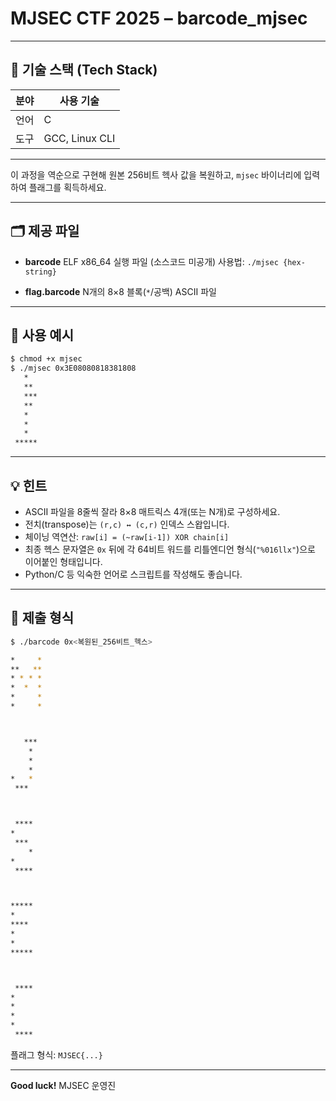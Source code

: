 # MJSEC CTF 2025 – barcode_mjsec

---

## 📌 기술 스택 (Tech Stack)

| 분야 | 사용 기술          |
| -- | -------------- |
| 언어 | C              |
| 도구 | GCC, Linux CLI |

---

이 과정을 역순으로 구현해 원본 256비트 헥사 값을 복원하고, `mjsec` 바이너리에 입력하여 플래그를 획득하세요.

---

## 🗂 제공 파일

* **barcode**
  ELF x86\_64 실행 파일 (소스코드 미공개)
  사용법: `./mjsec {hex-string}`

* **flag.barcode**
  N개의 8×8 블록(`*`/공백) ASCII 파일

---

## 🚀 사용 예시

```bash
$ chmod +x mjsec
$ ./mjsec 0x3E08080818381808
   *
   **
   ***
   **
   *
   *
   *
 *****
```

---

## 💡 힌트

* ASCII 파일을 8줄씩 잘라 8×8 매트릭스 4개(또는 N개)로 구성하세요.
* 전치(transpose)는 `(r,c) ↔ (c,r)` 인덱스 스왑입니다.
* 체이닝 역연산: `raw[i] = (~raw[i-1]) XOR chain[i]`
* 최종 헥스 문자열은 `0x` 뒤에 각 64비트 워드를 리틀엔디언 형식(`"%016llx"`)으로 이어붙인 형태입니다.
* Python/C 등 익숙한 언어로 스크립트를 작성해도 좋습니다.

---

## 📝 제출 형식

```bash
$ ./barcode 0x<복원된_256비트_헥스>

*     *
**   **
* * * *
*  *  *
*     *
*     *



   ***
    *
    *
    *
*   *
 ***



 ****
*
 ***
    *
*
 ****



*****
*
****
*
*
*****



 ****
*
*
*
*
 ****

```

플래그 형식: `MJSEC{...}`

---

**Good luck!**
MJSEC 운영진
